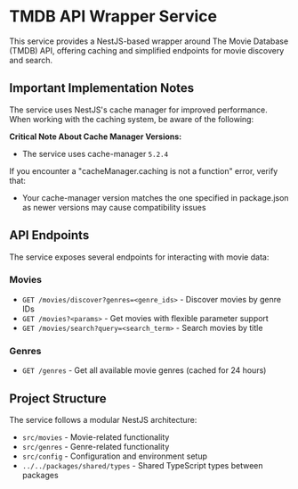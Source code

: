 # TMDB API Wrapper Service

This service provides a NestJS-based wrapper around The Movie Database (TMDB) API, offering caching and simplified endpoints for movie discovery and search.

## Important Implementation Notes

The service uses NestJS's cache manager for improved performance. When working with the caching system, be aware of the following:

**Critical Note About Cache Manager Versions:**
- The service uses cache-manager `5.2.4`

If you encounter a "cacheManager.caching is not a function" error, verify that:
- Your cache-manager version matches the one specified in package.json as newer versions may cause compatibility issues

## API Endpoints

The service exposes several endpoints for interacting with movie data:

### Movies

- `GET /movies/discover?genres=<genre_ids>` - Discover movies by genre IDs
- `GET /movies?<params>` - Get movies with flexible parameter support
- `GET /movies/search?query=<search_term>` - Search movies by title

### Genres

- `GET /genres` - Get all available movie genres (cached for 24 hours)

## Project Structure

The service follows a modular NestJS architecture:
- `src/movies` - Movie-related functionality
- `src/genres` - Genre-related functionality
- `src/config` - Configuration and environment setup
- `../../packages/shared/types` - Shared TypeScript types between packages